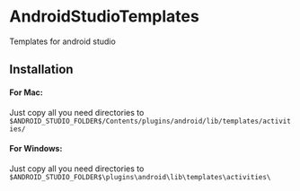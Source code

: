 # AndroidStudioTemplates
Templates for android studio

## Installation

#### For Mac:

Just copy all you need directories to `$ANDROID_STUDIO_FOLDER$/Contents/plugins/android/lib/templates/activities/`

#### For Windows:

Just copy all you need directories to `$ANDROID_STUDIO_FOLDER$\plugins\android\lib\templates\activities\`
